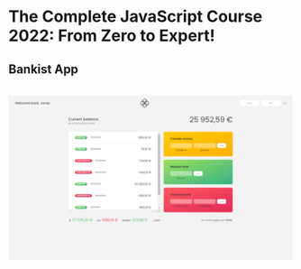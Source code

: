 # The Complete JavaScript Course 2022: From Zero to Expert!
## Bankist App

<br><img src="imgs/project-screenshot.png" />
